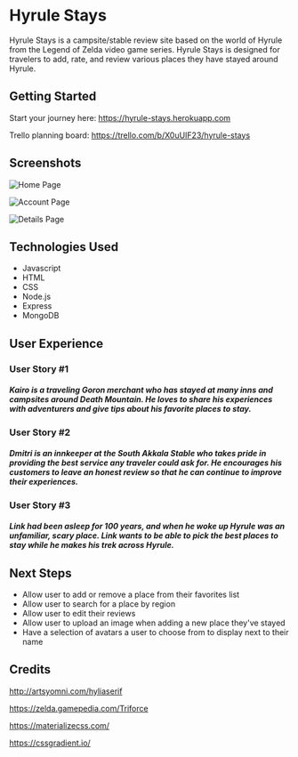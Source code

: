 # Hyrule Stays
Hyrule Stays is a campsite/stable review site based on the world of Hyrule from the Legend of Zelda video game series.  Hyrule Stays is designed for travelers to add, rate, and review various places they have stayed around Hyrule.

## Getting Started

Start your journey here: 
https://hyrule-stays.herokuapp.com

Trello planning board:
https://trello.com/b/X0uUIF23/hyrule-stays

## Screenshots

![Home Page](https://i.imgur.com/oRbKIIO.png)

![Account Page](https://i.imgur.com/vfJdqum.png)

![Details Page](https://i.imgur.com/POao3kV.png)

## Technologies Used
- Javascript
- HTML
- CSS
- Node.js
- Express
- MongoDB

## User Experience

### User Story #1
##### Kairo is a traveling Goron merchant who has stayed at many inns and campsites around Death Mountain.  He loves to share his experiences with adventurers and give tips about his favorite places to stay.

### User Story #2
##### Dmitri is an innkeeper at the South Akkala Stable who takes pride in providing the best service any traveler could ask for. He encourages his customers to leave an honest review so that he can continue to improve their experiences.

### User Story #3
##### Link had been asleep for 100 years, and when he woke up Hyrule was an unfamiliar, scary place.  Link wants to be able to pick the best places to stay while he makes his trek across Hyrule.

## Next Steps
- Allow user to add or remove a place from their favorites list
- Allow user to search for a place by region
- Allow user to edit their reviews
- Allow user to upload an image when adding a new place they've stayed
- Have a selection of avatars a user to choose from to display next to their name

## Credits

http://artsyomni.com/hyliaserif

https://zelda.gamepedia.com/Triforce

https://materializecss.com/

https://cssgradient.io/